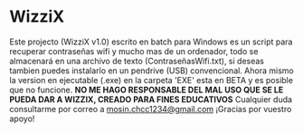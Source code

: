 # WizziX
Este projecto (WizziX v1.0) escrito en batch para Windows es un script para recuperar contraseñas wifi y mucho mas de un ordenador, todo se almacenará en una archivo de texto (ContraseñasWifi.txt), si deseas tambien puedes instalarlo en un pendrive (USB) convencional. Ahora mismo la version en ejecutable (.exe) en la carpeta 'EXE' esta en BETA y es posible que no funcione. **NO ME HAGO RESPONSABLE DEL MAL USO QUE SE LE PUEDA DAR A WIZZIX, CREADO PARA FINES EDUCATIVOS** Cualquier duda consultarme por correo a mosin.chcc1234@gmail.com ¡Gracias por vuestro apoyo!
